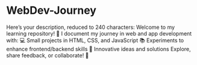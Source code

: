 # WebDev-Journey
 Here’s your description, reduced to 240 characters:  Welcome to my learning repository! 🚀 I document my journey in web and app development with: 💻 Small projects in HTML, CSS, and JavaScript 📚 Experiments to enhance frontend/backend skills 🌟 Innovative ideas and solutions Explore, share feedback, or collaborate! 🙌
